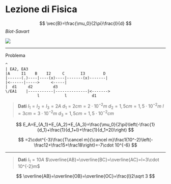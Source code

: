 # Lezione di Fisica

$$
\vec{B}=\frac{\mu_0}{2\pi}\frac{I}{d}
$$_Biot-Savart_

![](https://i.imgur.com/p14Lk06.jpg)

---

Problema
	
	^
	| EA2, EA3	
	|A     I1    B    I2     C       I3        D
	|------(.)----|----(x)----|-------(x)-------|
	|<------|----->     <-----|
	|  d1     d2         d3
	\/EA1    |-----------|--------------|<-------> 
	              l           l           d1


> **Dati**
> $I_1=I_2=I_3=2A$
> $d_1=2cm=2\cdot 10^{-2}m$
> $d_2=1,5cm=1,5\cdot10^{-2}m$
> $l=3cm=3\cdot 10^{-2}m$
> $d_3=1,5cm=1,5\cdot 10^{-2}cm$
> 

$$
E_A=E_{A_1}+E_{A_2}+E_{A_3}=\frac{\mu_0}{2\pi}\left(-\frac{1}{d_1}+\frac{1}{d_1+l}+\frac{1}{d_1+2l}\right)
$$

$$
=2\cdot^{-3}\frac{T\cancel m}{\cancel m}\frac1{10^-2}\left(-\frac12+\frac15+\frac18\right)=-7\cdot 10^{-6}
$$

---
> **Dati**
> $I_1=10A$
> $\overline{AB}=\overline{BC}=\overline{AC}=l=3\cdot 10^{-2}m$

$$
\overline{AB}=\overline{OB}=\overline{OC}=\frac{l}2\sqrt 3
$$
<!--stackedit_data:
eyJoaXN0b3J5IjpbMTU2NjI0NTE5XX0=
-->